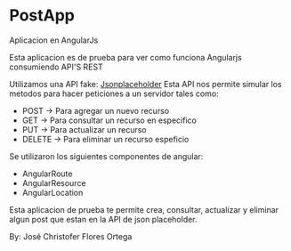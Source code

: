 # PostApp
Aplicacion en AngularJs

Esta aplicacion es de prueba para ver como funciona Angularjs consumiendo API'S REST

Utilizamos una API fake: <a href="https://jsonplaceholder.typicode.com/">Jsonplaceholder</a>
Esta API nos permite simular los metodos para hacer peticiones a un servidor tales como:
<ul>
	<li>POST 	-> Para agregar un nuevo recurso</li>
	<li>GET  	-> Para consultar un recurso en especifico</li>
	<li>PUT  	-> Para actualizar un recurso</li>
	<li>DELETE 	-> Para eliminar un recurso espeficio</li>
</ul>

Se utilizaron los siguientes componentes de angular:
<ul>
	<li>AngularRoute</li>
	<li>AngularResource</li>
	<li>AngularLocation</li>
</ul>

Esta aplicacion de prueba te permite crea, consultar, actualizar y eliminar algun post que estan en la API de json placeholder.

By:  José Christofer Flores Ortega